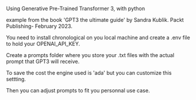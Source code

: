 Using Generative Pre-Trained Transformer 3, with python 

example from the book 'GPT3 the ultimate guide' by Sandra Kublik. Packt Publishing- February 2023.

You need to install chronological on you local machine and 
create a .env file to hold your OPENAI_API_KEY.

Create a prompts folder where you store your .txt files with the actual prompt that GPT3 will receive.

To save the cost the engine used is 'ada' but you can customize this settting.

Then you can adjust prompts to fit you personnal use case.